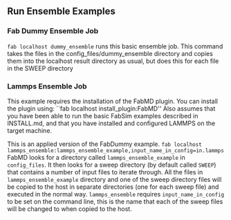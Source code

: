 ## Run Ensemble Examples

### Fab Dummy Ensemble Job

`fab localhost dummy_ensemble` runs this basic ensemble job.
This command takes the files in the config_files/dummy_ensemble directory and copies them into the localhost result directory as usual, but does this for each file in the SWEEP directory

### Lammps Ensemble Job
This example requires the installation of the FabMD plugin. You can install the plugin using:
``fab localhost install_plugin:FabMD''
Also assumes that you have been able to run the basic FabSim examples described in INSTALL.md, and that you have installed and configured LAMMPS on the target machine.

This is an applied version of the FabDummy example.
`fab localhost lammps_ensemble:lammps_ensemble_example,input_name_in_config=in.lammps`
FabMD looks for a directory called `lammps_ensemble_example` in `config_files`. It then looks for a sweep directory (by default called `SWEEP`) that contains a number of input files to iterate through. All the files in `lammps_ensemble_example` directory and one of the sweep directory files will be copied to the host in separate directories (one for each sweep file) and executed in the normal way. 
`lammps_ensemble` requires `input_name_in_config` to be set on the command line, this is the name that each of the sweep files will be changed to when copied to the host. 
